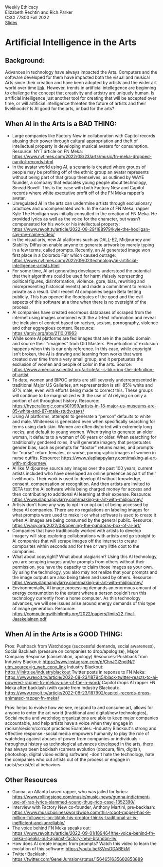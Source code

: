 Weekly Ethicacy<br>
Elizabeth Rechtin and Rich Parker<br>
CSCI 77800 Fall 2022<br>
[Slides](https://docs.google.com/presentation/d/1VjvflBzGvOyXl75Jo8FLHWPcXjPY4cfwBQLtm_GLxoY/edit?usp=sharing)

# Artificial Intelligence in the Arts

## Background:  
Advances in technology have always impacted the Arts.  Computers and the software developed for them have impacted both the visual and musical Arts since their creation and have been adopted by artists and the wider art world over time [link](https://www.bbvaopenmind.com/en/articles/artificial-intelligence-and-the-arts-toward-computational-creativity/). However, trends in artificial intellegence are beginning to challenge the concept that creativity and artistry are uniquely human.  Is artificial intelligence just another tool for creating that will be accepted over time, or will artificial intelligence threaten the future of artists and their livelihoods? Is AI good for the arts, or bad for the arts? 

## When AI in the Arts is a BAD THING:
- Large companies like Factory New in collaboration with Capitol records abusing their power through cultural appropriation and theft of intellectual property in developing musical avatars for consumption. Resource: NYT article on FN Meka: https://www.nytimes.com/2022/08/23/arts/music/fn-meka-dropped-capitol-records.html.
- In the avatar world using AI, a scenario is created where groups of people may be profiting off of the ethnic group an avatar represents without being part of that group themselves, as outlined by WAYE founder, a company that educates young people about technology, Sinead Bovell.  This is the case with both Factory New and Capitol records where white exectutive profit off of the FN Meka rapper's avatar. 
- Unregulated AI in the arts can undermine artists through exclusionary practices and uncompensated work.  In the case of FN Meka, rapper Kyle The Hooligan was initially consulted in the creation of FN Meka.  He provided lyrics as well as the voice for the character, but wasn't compensated for his work or his intellectual property: https://www.revolt.tv/article/2022-08-29/188979/kyle-the-hooligan-say-my-name-video/
- In the visual arts, new AI platforms such as DALL-E2, Midjourney and Stability Diffusion enable anyone to generate artwork by merely typing in a few terms, called prompts. Recently, an AI generated image won first place in a Colorado Fair which caused outrage: https://www.nytimes.com/2022/09/02/technology/ai-artificial-intelligence-artists.html
- For some time, AI art generating developers  understood the potential that their algorithms could be used for harm (falsely representing political figures, disinformation, violence, gore, bias, rewriting and misrepresenting historical events) and made a commitment to remain private as a result.  Until recent AI companies began Beta testing publicly.  This has opened the floodgates of the good and the evil aspects of this software at a time when there is no oversight of the process. 
- AI companies have created enormous databases of scraped from the internet using images combined with the alt-text information and reveal the inclusion of content based on racism, sexism, pornography, violence and other eggregious content. Resource: https://arxiv.org/abs/2110.01963
- While some AI platforms are fed images that are in the public domain and source their "imagines" from Old Masters.  Perpetuation of exclusion happens when this is our only reference. In this case, while copyright isn't broken, the AI is drawing and learning from works that were created over time from a very small group, and it perpetuates the exclusion of women and people of color in the arts. Source: https://www.americanscientist.org/article/ai-is-blurring-the-definition-of-artist
- To date, women and BIPOC artists are still severely underrepresented in traditional Major US Galleries, art representation is still 85% white and 87% male, even with efforts being made to correct this.  These groups will continue to be marginalized with the use of AI relying on only a portion of art throughout history.  Resource: https://hyperallergic.com/501999/artists-in-18-major-us-museums-are-85-white-and-87-male-study-says/ 
- Using AI platforms, attempts to generate a “person” defaults to white and male. Whiteness is generated even when specifically searching for terms using dark skin.  Women are often distorted with extremely long necks, and default to young women. When trying to generate an older woman, it defaults to a woman of 80 years or older.  When searching for traditionally gendered roles, it will generate imagery that perpetuates gender bias, such as prompts for “doctor” returns males, and prompts for “nurse” return females, or worse, pornographic images of women in nurse outfits.  Resource: https://www.slaphappylarry.com/making-ai-art-with-midjourney/
- AI like Midjourney source any images over the past 100 years, current artists included who have developed an online presence as part of their livelihoods.  Their work is used to develop AI without knowledge, consent, compensation or recognition.  And then artists are invited to BETA test the AI software while being charged money for access and then contributing to additional AI learning at their expense. Resource: https://www.slaphappylarry.com/making-ai-art-with-midjourney/
- Artists don't have any way to opt in or opt out of being accessed by these AI companies. There are no regulations on labeling images for what prompts were used to make it or what software is used to create it when AI images are being consumed by the general public. Resource: https://waxy.org/2022/08/opening-the-pandoras-box-of-ai-art/
- Companies that have traditionally worked with artists to develop imagery will stop exploring collaborations with artists and go straight to AI companies that will scrape images off the internet to create composites within seconds and for free or very little cost to the companies. 
- What about copyright?  What about plagiarism?  Using this AI technology, you are scraping images and/or prompts from others without their permission, you have the capacity to claim those images as your own.  By using the technology, you also may not realize that your prompts and the image outputs are also being taken and used by others.  Resource: https://www.slaphappylarry.com/making-ai-art-with-midjourney/
- Environmentally, AI image processing demands an enormous amount of energy consumption to the extent where a person couldn't run this technology currently from a home computer.  As this technology advances, we will see issues arise around energy demands of this type of image generation. Resource: https://computingwithinlimits.org/2022/papers/limits22-final-Jaaskelainen.pdf


## When AI in the Arts is a GOOD THING:
Pros:
Pushback from Watchdogs (successful demands, social awareness), Social Backlash (pressure on companies to drop/apologize), Major Company Response (cancellation, apology)
Resources: 
Pushback from Industry Blackout: https://www.instagram.com/p/ChnJGi2potN/?utm_source=ig_web_copy_link
Industry Blackout: https://linktr.ee/industryblackout
Twitter posts in reponse to FN Meka: https://www.revolt.tv/article/2022-08-23/187945/black-twitter-reacts-to-ai-powered-rapper-fn-mekas-use-of-the-n-word/
Capitol drops AI rapper FN Meka after backlash (with quote from Industry Blackout): https://www.revolt.tv/article/2022-08-23/187992/capitol-records-drops-animated-rapper-fn-meka/

Pros:
helps to evolve how we see, respond to and consume art, allows for anyone to enter the art world (traditional and digital/new technologies),
Social media and watchdog organizations are able to keep major companies accountable, and help artists have a voice when they engage in racism/sexism/corrupt practices
Examples: 
-Industry Blackout's strong and effective response
-social media empowers humanity to play the role of watchdog against abuses of power from companies or individuals
-throughout history as technological advances developed in the arts, there has always been backlash (camera evolution (obscura, film, digital), photoshop, digital video editing software)
-don't hate the technology, hate the companies who cut artists out of the process or engage in racist/sexist/et al behaviors

## Other Resources 
- Gunna, an Atlanta based rapper, who was jailed for lyrics: https://www.rollingstone.com/music/music-news/gunna-indictment-use-of-rap-lyrics-slammed-young-thug-rico-case-1352390/
- Interview with Factory New co-founder, Anthony Martini, pre-backlash: https://www.musicbusinessworldwide.com/this-robot-rapper-has-9-million-followers-on-tiktok-his-creator-thinks-traditional-ar-is-inefficient-and-unreliable/
- The voice behind FN Meka speaks out: https://www.revolt.tv/article/2022-09-01/189464/the-voice-behind-fn-meka-speaks-out-against-factory-new-brandon-le/
- How does AI create images from prompts?  Watch this video to learn the evolution of this software: https://youtu.be/SVcsDDABEkM
- Twitter Backlash: https://twitter.com/GenelJumalon/status/1564651635602853889
